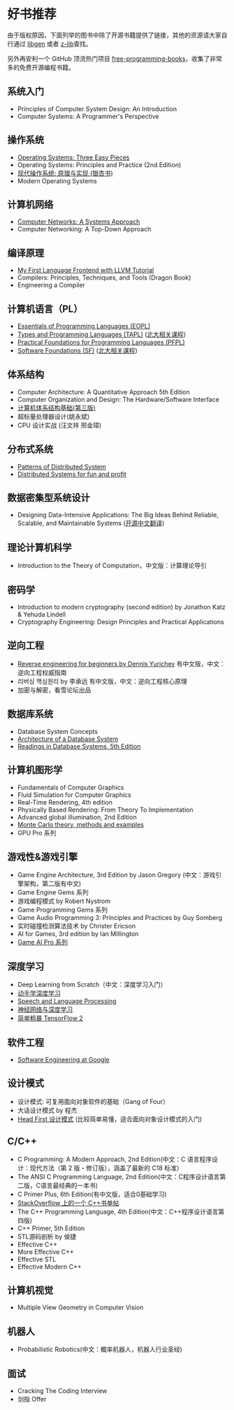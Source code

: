 # 好书推荐

由于版权原因，下面列举的图书中除了开源书籍提供了链接，其他的资源请大家自行通过 [libgen](http://libgen.is/) 或者 [z-lib](https://z-lib.org/)查找。

另外再安利一个 GitHub 顶流热门项目 [free-programming-books](https://github.com/EbookFoundation/free-programming-books)，收集了非常多的免费开源编程书籍。

## 系统入门

- Principles of Computer System Design: An Introduction
- Computer Systems: A Programmer's Perspective

## 操作系统

- [Operating Systems: Three Easy Pieces](https://pages.cs.wisc.edu/~remzi/OSTEP/)
- Operating Systems: Principles and Practice (2nd Edition)
- [现代操作系统: 原理与实现 (银杏书)](https://ipads.se.sjtu.edu.cn/mospi/)
- Modern Operating Systems

## 计算机网络

- [Computer Networks: A Systems Approach](https://book.systemsapproach.org/foreword.html)
- Computer Networking: A Top-Down Approach

## 编译原理

- [My First Language Frontend with LLVM Tutorial](https://llvm.org/docs/tutorial/MyFirstLanguageFrontend/index.html)
- Compilers: Principles, Techniques, and Tools (Dragon Book)
- Engineering a Compiler

## 计算机语言（PL）

- [Essentials of Programming Languages (EOPL)](https://eopl3.com/)
- [Types and Programming Languages (TAPL)](https://www.cis.upenn.edu/~bcpierce/tapl/) ([北大相关课程](https://xiongyingfei.github.io/DPPL/2021/main.htm))
- [Practical Foundations for Programming Languages (PFPL)](https://www.cs.cmu.edu/~rwh/pfpl.html)
- [Software Foundations (SF)](https://softwarefoundations.cis.upenn.edu/) ([北大相关课程](https://xiongyingfei.github.io/SF/2021/))

## 体系结构

- Computer Architecture: A Quantitative Approach 5th Edition
- Computer Organization and Design: The Hardware/Software Interface
- [计算机体系结构基础(第三版)](https://github.com/foxsen/archbase)
- 超标量处理器设计(姚永斌)
- CPU 设计实战 (汪文祥 邢金璋)

## 分布式系统

- [Patterns of Distributed System](https://github.com/dreamhead/patterns-of-distributed-systems)
- [Distributed Systems for fun and profit](http://book.mixu.net/distsys/index.html)

## 数据密集型系统设计

- Designing Data-Intensive Applications: The Big Ideas Behind Reliable, Scalable, and Maintainable Systems ([开源中文翻译](https://github.com/Vonng/ddia))

## 理论计算机科学

- Introduction to the Theory of Computation，中文版：计算理论导引

## 密码学

- Introduction to modern cryptography (second edition) by Jonathon Katz & Yehuda Lindell
- Cryptography Engineering: Design Principles and Practical Applications

## 逆向工程

- [Reverse engineering for beginners by Dennis Yurichev](https://beginners.re/) 有中文版，中文：逆向工程权威指南
- 리버싱 핵심원리 by 李承远 有中文版，中文：逆向工程核心原理
- 加密与解密，看雪论坛出品

## 数据库系统

- Database System Concepts
- [Architecture of a Database System](https://dsf.berkeley.edu/papers/fntdb07-architecture.pdf)
- [Readings in Database Systems, 5th Edition](http://www.redbook.io/)

## 计算机图形学

- Fundamentals of Computer Graphics
- Fluid Simulation for Computer Graphics
- Real-Time Rendering, 4th edition
- Physically Based Rendering: From Theory To Implementation
- Advanced global illumination, 2nd Edition
- [Monte Carlo theory, methods and examples](https://artowen.su.domains/mc/)
- GPU Pro 系列

## 游戏性&游戏引擎
- Game Engine Architecture, 3rd Edition by Jason Gregory (中文：游戏引擎架构，第二版有中文)
- Game Engine Gems 系列
- 游戏编程模式 by Robert Nystrom
- Game Programming Gems 系列
- Game Audio Programming 3: Principles and Practices by Guy Somberg
- 实时碰撞检测算法技术 by Christer Ericson
- AI for Games, 3rd edition by Ian Millington
- [Game AI Pro 系列](http://www.gameaipro.com/) 

## 深度学习

- Deep Learning from Scratch（中文：深度学习入门）
- [动手学深度学习](http://tangshusen.me/Dive-into-DL-PyTorch/#/)
- [Speech and Language Processing](https://web.stanford.edu/~jurafsky/slp3/)
- [神经网络与深度学习](https://nndl.github.io/)
- [简单粗暴 TensorFlow 2](https://tf.wiki/)

## 软件工程

- [Software Engineering at Google](https://abseil.io/resources/swe_at_google.2.pdf)

## 设计模式

- 设计模式: 可复用面向对象软件的基础（Gang of Four）
- 大话设计模式 by 程杰
- [Head First 设计模式](https://awesome-programming-books.github.io/design-pattern/HeadFirst%E8%AE%BE%E8%AE%A1%E6%A8%A1%E5%BC%8F.pdf) (比较简单易懂，适合面向对象设计模式的入门)

## C/C++

- C Programming: A Modern Approach, 2nd Edition(中文：C 语言程序设计：现代方法（第 2 版・修订版），涵盖了最新的 C18 标准）
- The ANSI C Programming Language, 2nd Edition(中文：C程序设计语言第二版，C语言最经典的一本书)
- C Primer Plus, 6th Edition(有中文版，适合0基础学习)
- [StackOverflow 上的一个 C++书单帖](https://stackoverflow.com/questions/388242/the-definitive-c-book-guide-and-list)
- The C++ Programming Language, 4th Edition(中文：C++程序设计语言第四版)
- C++ Primer, 5th Edition
- STL源码剖析 by 侯捷
- Effective C++
- More Effective C++
- Effective STL
- Effective Modern C++

## 计算机视觉

- Multiple View Geometry in Computer Vision

## 机器人

- Probabilistic Robotics(中文：概率机器人，机器人行业圣经)

## 面试

- Cracking The Coding Interview
- 剑指 Offer
